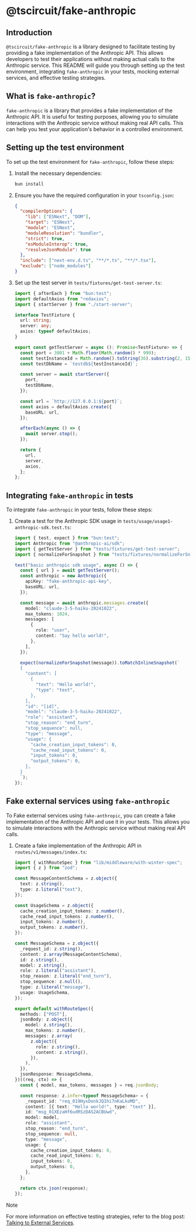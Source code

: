 # @tscircuit/fake-anthropic

## Introduction

`@tscircuit/fake-anthropic` is a library designed to facilitate testing by providing a fake implementation of the Anthropic API. This allows developers to test their applications without making actual calls to the Anthropic service. This README will guide you through setting up the test environment, integrating `fake-anthropic` in your tests, mocking external services, and effective testing strategies.

## What is `fake-anthropic`?

`fake-anthropic` is a library that provides a fake implementation of the Anthropic API. It is useful for testing purposes, allowing you to simulate interactions with the Anthropic service without making real API calls. This can help you test your application's behavior in a controlled environment.

## Setting up the test environment

To set up the test environment for `fake-anthropic`, follow these steps:

1. Install the necessary dependencies:
   ```sh
   bun install
   ```

2. Ensure you have the required configuration in your `tsconfig.json`:
   ```json
   {
     "compilerOptions": {
       "lib": ["ESNext", "DOM"],
       "target": "ESNext",
       "module": "ESNext",
       "moduleResolution": "bundler",
       "strict": true,
       "esModuleInterop": true,
       "resolveJsonModule": true
     },
     "include": ["next-env.d.ts", "**/*.ts", "**/*.tsx"],
     "exclude": ["node_modules"]
   }
   ```

3. Set up the test server in `tests/fixtures/get-test-server.ts`:
   ```ts
   import { afterEach } from "bun:test";
   import defaultAxios from "redaxios";
   import { startServer } from "./start-server";

   interface TestFixture {
     url: string;
     server: any;
     axios: typeof defaultAxios;
   }

   export const getTestServer = async (): Promise<TestFixture> => {
     const port = 3001 + Math.floor(Math.random() * 999);
     const testInstanceId = Math.random().toString(36).substring(2, 15);
     const testDbName = `testdb${testInstanceId}`;

     const server = await startServer({
       port,
       testDbName,
     });

     const url = `http://127.0.0.1:${port}`;
     const axios = defaultAxios.create({
       baseURL: url,
     });

     afterEach(async () => {
       await server.stop();
     });

     return {
       url,
       server,
       axios,
     };
   };
   ```

## Integrating `fake-anthropic` in tests

To integrate `fake-anthropic` in your tests, follow these steps:

1. Create a test for the Anthropic SDK usage in `tests/usage/usage1-anthropic-sdk.test.ts`:
   ```ts
   import { test, expect } from "bun:test";
   import Anthropic from "@anthropic-ai/sdk";
   import { getTestServer } from "tests/fixtures/get-test-server";
   import { normalizeForSnapshot } from "tests/fixtures/normalizeForSnapshot";

   test("basic anthropic sdk usage", async () => {
     const { url } = await getTestServer();
     const anthropic = new Anthropic({
       apiKey: "fake-anthropic-api-key",
       baseURL: url,
     });

     const message = await anthropic.messages.create({
       model: "claude-3-5-haiku-20241022",
       max_tokens: 1024,
       messages: [
         {
           role: "user",
           content: "Say hello world!",
         },
       ],
     });

     expect(normalizeForSnapshot(message)).toMatchInlineSnapshot(`
     {
       "content": [
         {
           "text": "Hello world!",
           "type": "text",
         },
       ],
       "id": "[id]",
       "model": "claude-3-5-haiku-20241022",
       "role": "assistant",
       "stop_reason": "end_turn",
       "stop_sequence": null,
       "type": "message",
       "usage": {
         "cache_creation_input_tokens": 0,
         "cache_read_input_tokens": 0,
         "input_tokens": 0,
         "output_tokens": 0,
       },
     }
     `);
   });
   ```

## Fake external services using `fake-anthropic`

To Fake external services using `fake-anthropic`, you can create a fake implementation of the Anthropic API and use it in your tests. This allows you to simulate interactions with the Anthropic service without making real API calls.

1. Create a fake implementation of the Anthropic API in `routes/v1/messages/index.ts`:
   ```ts
   import { withRouteSpec } from "lib/middleware/with-winter-spec";
   import { z } from "zod";

   const MessageContentSchema = z.object({
     text: z.string(),
     type: z.literal("text"),
   });

   const UsageSchema = z.object({
     cache_creation_input_tokens: z.number(),
     cache_read_input_tokens: z.number(),
     input_tokens: z.number(),
     output_tokens: z.number(),
   });

   const MessageSchema = z.object({
     _request_id: z.string(),
     content: z.array(MessageContentSchema),
     id: z.string(),
     model: z.string(),
     role: z.literal("assistant"),
     stop_reason: z.literal("end_turn"),
     stop_sequence: z.null(),
     type: z.literal("message"),
     usage: UsageSchema,
   });

   export default withRouteSpec({
     methods: ["POST"],
     jsonBody: z.object({
       model: z.string(),
       max_tokens: z.number(),
       messages: z.array(
         z.object({
           role: z.string(),
           content: z.string(),
         }),
       ),
     }),
     jsonResponse: MessageSchema,
   })((req, ctx) => {
     const { model, max_tokens, messages } = req.jsonBody;

     const response: z.infer<typeof MessageSchema> = {
       _request_id: "req_019HyxDonkJQ1hi7nKaLkoMD",
       content: [{ text: "Hello world!", type: "text" }],
       id: "msg_01XEzaHf6udRSzDAS2ACBUwd",
       model: model,
       role: "assistant",
       stop_reason: "end_turn",
       stop_sequence: null,
       type: "message",
       usage: {
         cache_creation_input_tokens: 0,
         cache_read_input_tokens: 0,
         input_tokens: 0,
         output_tokens: 0,
       },
     };

     return ctx.json(response);
   });
   ```
> [!NOTE]
>
> For more information on effective testing strategies, refer to the blog post: [Talking to External Services](https://seve.blog/p/a-simple-pattern-for-api-testing?open=false#%C2%A7talking-to-external-services-spoiler-use-fakes).
